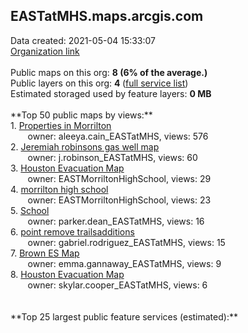 <h2>EASTatMHS.maps.arcgis.com</h2> Data created: 2021-05-04 15:33:07 <br /><a target='new' href='https://EASTatMHS.maps.arcgis.com'>Organization link</a><br /><br />Public maps on this org: <b>8 (6% of the average.)</b><br />Public layers on this org: <b>4 </b>(<a target='new' href='https://services.arcgis.com/jtDO3WhLKJngTZe5/ArcGIS/rest/services'>full service list</a>)<br />Estimated storaged used by feature layers: <b>0 MB</b><br /><br />**Top 50 public maps by views:**<br />  1. <a target='new' href='https://www.arcgis.com/home/item.html?id=d48d2d7a424743a3aece4a6cba80afa2'>Properties in Morrilton</a> <br />  &nbsp;&nbsp;&nbsp;&nbsp; &nbsp;&nbsp;owner: aleeya.cain_EASTatMHS, views: 576<br />  2. <a target='new' href='https://www.arcgis.com/home/item.html?id=6da1302296fe40fc958b58cb9a6a9c60'>Jeremiah robinsons gas well map</a> <br />  &nbsp;&nbsp;&nbsp;&nbsp; &nbsp;&nbsp;owner: j.robinson_EASTatMHS, views: 60<br />  3. <a target='new' href='https://www.arcgis.com/home/item.html?id=eecc206b87bb42cb8f299f190064f6cb'>Houston Evacuation Map</a> <br />  &nbsp;&nbsp;&nbsp;&nbsp; &nbsp;&nbsp;owner: EASTMorriltonHighSchool, views: 29<br />  4. <a target='new' href='https://www.arcgis.com/home/item.html?id=4f5262f0b2ac4b8dae6cc2be62875d07'>morrilton high school</a> <br />  &nbsp;&nbsp;&nbsp;&nbsp; &nbsp;&nbsp;owner: EASTMorriltonHighSchool, views: 23<br />  5. <a target='new' href='https://www.arcgis.com/home/item.html?id=cc640ff0df3d43bf9bd186e48bc37e3c'>School</a> <br />  &nbsp;&nbsp;&nbsp;&nbsp; &nbsp;&nbsp;owner: parker.dean_EASTatMHS, views: 16<br />  6. <a target='new' href='https://www.arcgis.com/home/item.html?id=a7f451c60778402ab45d004e6a77b293'>point remove trailsadditions</a> <br />  &nbsp;&nbsp;&nbsp;&nbsp; &nbsp;&nbsp;owner: gabriel.rodriguez_EASTatMHS, views: 15<br />  7. <a target='new' href='https://www.arcgis.com/home/item.html?id=a64d0188270a409ea8687bb6c6214155'>Brown ES Map</a> <br />  &nbsp;&nbsp;&nbsp;&nbsp; &nbsp;&nbsp;owner: emma.gannaway_EASTatMHS, views: 9<br />  8. <a target='new' href='https://www.arcgis.com/home/item.html?id=1fab904890f942aab98e28b02c803282'>Houston Evacuation Map</a> <br />  &nbsp;&nbsp;&nbsp;&nbsp; &nbsp;&nbsp;owner: skylar.cooper_EASTatMHS, views: 6<br /><br /><br />**Top 25 largest public feature services (estimated):**<br />